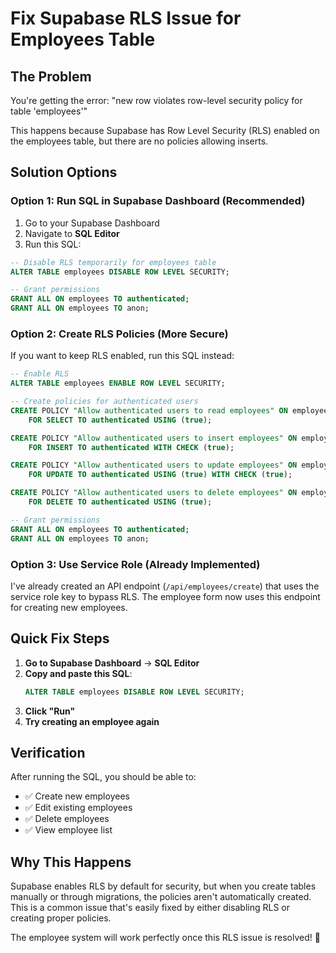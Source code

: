 # Fix Supabase RLS Issue for Employees Table

## The Problem
You're getting the error: "new row violates row-level security policy for table 'employees'"

This happens because Supabase has Row Level Security (RLS) enabled on the employees table, but there are no policies allowing inserts.

## Solution Options

### Option 1: Run SQL in Supabase Dashboard (Recommended)

1. Go to your Supabase Dashboard
2. Navigate to **SQL Editor**
3. Run this SQL:

```sql
-- Disable RLS temporarily for employees table
ALTER TABLE employees DISABLE ROW LEVEL SECURITY;

-- Grant permissions
GRANT ALL ON employees TO authenticated;
GRANT ALL ON employees TO anon;
```

### Option 2: Create RLS Policies (More Secure)

If you want to keep RLS enabled, run this SQL instead:

```sql
-- Enable RLS
ALTER TABLE employees ENABLE ROW LEVEL SECURITY;

-- Create policies for authenticated users
CREATE POLICY "Allow authenticated users to read employees" ON employees
    FOR SELECT TO authenticated USING (true);

CREATE POLICY "Allow authenticated users to insert employees" ON employees
    FOR INSERT TO authenticated WITH CHECK (true);

CREATE POLICY "Allow authenticated users to update employees" ON employees
    FOR UPDATE TO authenticated USING (true) WITH CHECK (true);

CREATE POLICY "Allow authenticated users to delete employees" ON employees
    FOR DELETE TO authenticated USING (true);

-- Grant permissions
GRANT ALL ON employees TO authenticated;
GRANT ALL ON employees TO anon;
```

### Option 3: Use Service Role (Already Implemented)

I've already created an API endpoint (`/api/employees/create`) that uses the service role key to bypass RLS. The employee form now uses this endpoint for creating new employees.

## Quick Fix Steps

1. **Go to Supabase Dashboard** → **SQL Editor**
2. **Copy and paste this SQL**:
   ```sql
   ALTER TABLE employees DISABLE ROW LEVEL SECURITY;
   ```
3. **Click "Run"**
4. **Try creating an employee again**

## Verification

After running the SQL, you should be able to:
- ✅ Create new employees
- ✅ Edit existing employees  
- ✅ Delete employees
- ✅ View employee list

## Why This Happens

Supabase enables RLS by default for security, but when you create tables manually or through migrations, the policies aren't automatically created. This is a common issue that's easily fixed by either disabling RLS or creating proper policies.

The employee system will work perfectly once this RLS issue is resolved! 🎉
